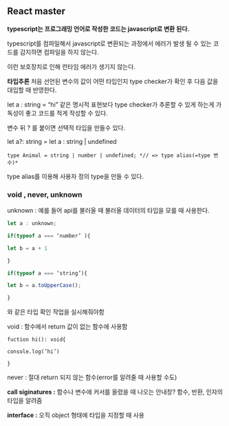 
## React master

**typescript는 프로그래밍 언어로 작성한 코드는 javascript로 변환 된다.**

typescript를 컴파일해서 javascript로 변환되는 과정에서 에러가 발생 될 수 있는 코드를 감지하면 컴파일을 하지 않는다.

이런 보호장치로 인해 런타임 에러가 생기지 않는다.

**타입추론** 처음 선언된 변수의 값이 어떤 타입인지 type checker가 확인 후 다음 값을 대입할 때 반영한다.

let a : string = “hi” 같은 명시적 표현보다 type checker가 추론할 수 있게 하는게 가독성이 좋고 코드를 적게 작성할 수 있다.

변수 뒤 ? 를 붙이면 선택적 타입을 만들수 있다.

let a?: string = let a : string | undefined

`type Animal = string | number | undefined; *// => type alias(=type 변수)*`

type alias를 이용해 사용자 정의 type을 만들 수 있다.

### void , never, unknown

 

unknown : 예를 들어 api를 불러올 때 불러올 데이터의 타입을 모를 때 사용한다.

```jsx
let a : unknown;

if(typeof a === ‘number’ ){

let b = a + 1

}

if(typeof a === ‘string’){

let b = a.toUpperCase();

}
```

와 같은 타입 확인 작업을 실시해줘야함

void : 함수에서 return 값이 없는 함수에 사용함

`fuction hi(): void{`

`console.log(’hi’)`

`}`

never : 절대 return 되지 않는 함수(error를 알려줄 때 사용할 수도)

**call siginatures :** 함수나 변수에 커서를 올렸을 때 나오는 안내창?  함수, 반환, 인자의 타입을 알려줌

**interface :** 오직 object  형태에 타입을 지정할 때 사용
